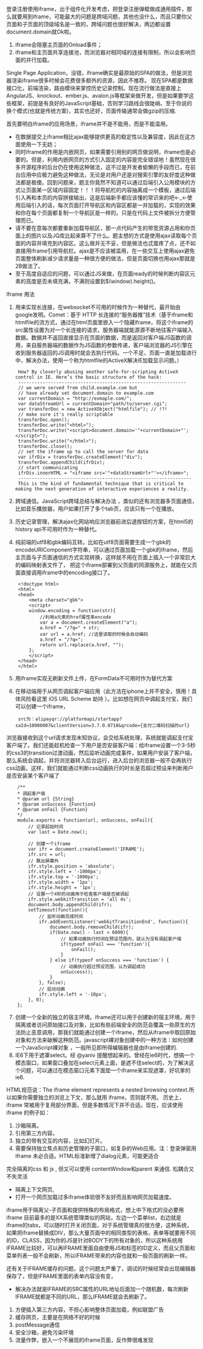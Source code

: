 登录注册使用iframe，出于组件化开发考虑，把登录注册弹框做成通用插件，那么就要用到iframe，可能最大的问题是跨域问题，其他也没什么，而且只要你父页面和子页面的顶级域名是一致的，跨域问题也很好解决，两边都设置document.domain就Ok啦。

1. iframe会阻塞主页面的Onload事件；
2. iframe和主页面共享连接池，而浏览器对相同域的连接有限制，所以会影响页面的并行加载。

Single Page Application，没错，iframe确实是最原始的SPA的做法，但是浏览器渲染iframe很多时候会花费很多额外的资源，因此不推荐。
现在SPA都是数据接口化，前端渲染，路由模块来掌控历史记录控制。现在流行做法是直接上AngularJS、knockout、ember.js、avalon.js等框架来做开发，但是如果要学这些框架，前提是有良好的JavaScript基础，否则学习路线会很陡峭。至于你说的换个模式(也就是传统方案)，其实也还好，页面传输通常会做gzip的压缩.


首先要明白iframe的应用场景，iframe并不是不能用，而是不能滥用。
* 在数据提交上iframe相比ajax能够提供更高的稳定性以及兼容度，因此在这方面使用一下无妨；
* 同时iframe的作用是内嵌网页，如果需要引用别的网页做说明，iframe也是必要的。但是，利用内嵌网页的方式引入固定的内容是完全错误地！虽然现在很多开源程序的后台仍在使用这种做法，这不过是开发者偷懒的手段而已，在前台应用中应极力避免这种做法，无论是对用户还是对搜索引擎的友好度这种做法都是极傻。回到问题来，题主你竟然不知道可以通过后端引入公用模块的方式让页面某一区域内容固定！！！将导航栏的内容抽离成一个模板，通过后端引入再和本页的内容拼接输出，这是后端新手都应该懂的常识来的吧←_←使用后端引入的话，每次页面打开导航区和内容区都是一并加载的，实现的效果和你在每个页面都复制一个导航区是一样的。只是在代码上文件被拆分方便管理而已。
* 请不要在意每次都要重新加载导航区，那一点代码产生的带宽资源占用和你页面上的图片以及JQ库比起来算不了什么。题主想的方式是使用ajax读取每个页面的内容并填充到内容区。这么做并无不妥，但是做法也忒蛋疼了点，还不如直接用iframe引用导航栏。ajax是不应该被滥用，在一些交互上使用ajax避免页面整体刷新减少请求量是一种很方便的做法，但是页面切换也用ajax那就是2B做法了。
* 至于高度自适应的问题，可以通过JS来做，在页面ready的时候判断内容区元素的高度是否未填充满，不满则设置到$(window).height()。


Iframe 用法
1. 用来实现长连接，在websocket不可用的时候作为一种替代，最开始由google发明。Comet：基于 HTTP 长连接的“服务器推”技术（基于iframe和htmlfile的流方式，通过在html页面里嵌入一个隐藏iframe，将这个iframe的src属性设置为对一个长连接的请求，服务器端就能源源不断地往客户端输入数据。数据并不返回直接显示在页面的数据，而是返回对客户端JS函数的调用，来自服务器端的数据作为JS函数的参数传递，客户端浏览器的JS引擎在收到服务器返回的JS调用时就会去执行代码。一个不足，页面一直是加载进行中，解决办法，使用一个称为htmlfile的ActiveX解决IE加载显示问题。）
        
        How? By cleverly abusing another safe-for-scripting ActiveX control in IE. Here’s the basic structure of the hack:
        --------------------------------------------------------------
        // we were served from child.example.com but 
        // have already set document.domain to example.com
        var currentDomain = "http://exmaple.com/"; 
        var dataStreamUrl = currentDomain+"path/to/server.cgi";
        var transferDoc = new ActiveXObject("htmlfile"); // !?!
        // make sure it's really scriptable
        transferDoc.open();
        transferDoc.write("<html>");
        transferDoc.write("<script>document.domain='"+currentDomain+"';</script>");
        transferDoc.write("</html>");
        transferDoc.close();
        // set the iframe up to call the server for data
        var ifrDiv = transferDoc.createElement("div");
        transferDoc.appendChild(ifrDiv);
        // start communicating
        ifrDiv.innerHTML = "<iframe src='"+dataStreamUrl+"'></iframe>";
        ----------------------------------------------------------------
        This is the kind of fundamental technique that is critical to making the next generation of interactive experiences a reality.

2. 跨域通信。JavaScript跨域总结与解决办法 ，类似的还有浏览器多页面通信，比如音乐播放器，用户如果打开了多个tab页，应该只有一个在播放。
3. 历史记录管理，解决ajax化网站响应浏览器前进后退按钮的方案，在html5的history api不可用时作为一种替代。
4. 纯前端的utf8和gbk编码互转。比如在utf8页面需要生成一个gbk的encodeURIComponent字符串，可以通过页面加载一个gbk的iframe，然后主页面与子页面通信的方式实现转换，这样就不用在页面上插入一个非常巨大的编码映射表文件了， 把这个iframe部署到父页面的同源服务上，就能在父页面直接调用iframe中的encoding接口了。

        <!doctype html>
        <html>
        <head>
            <meta charset="gbk">
            <script>
            window.encoding = function(str){
                //利用a元素的href属性来encode
                var a = document.createElement("a");
                a.href = "/?q=" + str;
                var url = a.href; //这里读取的时候会自动编码
                a.href = "/?q=";
                return url.replace(a.href, "");
            };
            </script>
        </head>
        </html>


5. 用iframe实现无刷新文件上传，在FormData不可用时作为替代方案
6. 在移动端用于从网页调起客户端应用（此方法在iphone上并不安全，慎用！具体风险看这里  iOS URL Scheme 劫持 ）。比如想在网页中调起支付宝，我们可以创建一个iframe，

        src为：alipayqr://platformapi/startapp?saId=10000007&clientVersion=3.7.0.0718&qrcode={支付二维码扫描的url}

浏览器接收到这个url请求发现未知协议，会交给系统处理，系统就能调起支付宝客户端了。我们还能趁机检查一下用户是否安装客户端：给iframe设置一个3-5秒的css3的transition过渡动画，然后监听动画完成事件，如果用户安装了客户端，那么系统会调起，并将浏览器转入后台运行，进入后台的浏览器一般不会再执行css动画，这样，我们就能通过判断css动画执行的时长是否超过预设来判断用户是否安装某个客户端了

        /**
        * 调起客户端
        * @param url {String}
        * @param onSuccess {Function}
        * @param onFail {Function}
        */
        module.exports = function(url, onSuccess, onFail){
            // 记录起始时间
            var last = Date.now();

            // 创建一个iframe
            var ifr = document.createElement('IFRAME');
            ifr.src = url;
            // 飘出屏幕外
            ifr.style.position = 'absolute';
            ifr.style.left = '-1000px';
            ifr.style.top = '-1000px';
            ifr.style.width = '1px';
            ifr.style.height = '1px';
            // 设置一个4秒的动画用于检查客户端是否被调起
            ifr.style.webkitTransition = 'all 4s';
            document.body.appendChild(ifr);
            setTimeout(function(){
                // 监听动画完成时间
                ifr.addEventListener('webkitTransitionEnd', function(){
                    document.body.removeChild(ifr);
                    if(Date.now() - last < 6000){
                        // 如果动画执行时间在预设范围内，就认为没有调起客户端
                        if(typeof onFail === 'function'){
                            onFail();
                        }
                    } else if(typeof onSuccess === 'function') {
                        // 动画执行超过预设范围，认为调起成功
                        onSuccess();
                    }
                }, false);
                // 启动动画
                ifr.style.left = '-10px';
            }, 0);
        };

7. 创建一个全新的独立的宿主环境。iframe还可以用于创建新的宿主环境，用于隔离或者访问原始接口及对象，比如有些前端安全的防范会覆盖一些原生的方法防止恶意调用，那我们就能通过创建一个iframe，然后从iframe中取回原始对象和方法来破解这种防范。javascript裸对象创建中的一种方法：如何创建一个JavaScript裸对象 ，一般所见即所得编辑器也是由iframe创建的.
8. IE6下用于遮罩select。经 @yaniv 提醒想起来的。曾经在ie6时代，想搞一个模态窗口，如果窗口叠加在select元素上面，是遮不住select的，为了解决这个问题，可以通过在模态窗口元素下面垫一个iframe来实现遮罩，好坑爹的ie6.



HTML规范说：The iframe element represents a nested browsing context.所以如果你需要独立的浏览上下文，那么就用 iframe，否则就不用。
历史上，iframe 常被用于复用部分界面，但是多数情况下并不合适。现在，应该使用 iframe 的例子如：
  1. 沙箱隔离。
  2. 引用第三方内容。
  3. 独立的带有交互的内容，比如幻灯片。
  4. 需要保持独立焦点和历史管理的子窗口，如复杂的Web应用。注：登录弹窗用 iframe 未必合适。HTML标准新增了dialog元素，可能更适合

完全隔离的css 和 js , 但又可以使用 contentWindow和parent 来通信. 松耦合又不失灵活
* 隔离上下文网页,
* 打开一个网页加载过多iframe体验很不友好而且影响网页加载速度。


iframe用于隔离父-子页面和提供特殊的布局格式，想上中下格式的没必要用iframe  目前最多的是XX系统管理类似的网站，左边一个菜单list，右边就是iframe的tabs，可以随时打开关闭页面，对于系统管理真的很方便，这种系统，如果把iframe替换成DIV，那么大量页面中的相同类型的表格，表单等就要用不同的ID，CLASS，因为你的JS是针对BODY下的所有对象的，所以这种系统用IFRAME比较好，可以再IFRAME里面自由使用JS和标签的ID定义，而且父页面和菜单列表一般不会刷新，所以IFRAME带来的内容也就和一般页面的刷新一样。   

还有关于IFRAME缓存的问题，这个问题太严重了，调试的时候经常会出现编辑器保存了，但是IFRAME里面的表单内容没有变，
* 解决办法就是IFRAME的SRC属性的URL地址后面加一个随机数，每次刷新IFRAME就都是不同的URL，那么IFRAME就会去刷新了。

1. 方便插入第三方内容，不担心影响整体页面加载，例如联盟广告
2. 缓存网页，主要是在网络不好的时候
3. postMessage通信
4. 安全沙箱，避免污染环境
5. 流量作弊，嵌入一个不展现的iframe页面，反作弊很难发现

